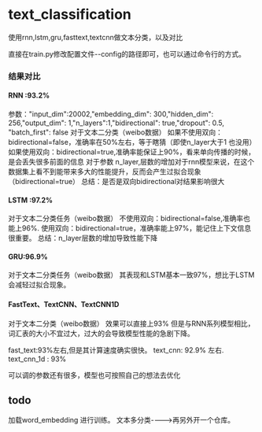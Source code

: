 # text_classification

使用rnn,lstm,gru,fasttext,textcnn做文本分类，以及对比

直接在train.py修改配置文件--config的路径即可，也可以通过命令行的方式。

### 结果对比
#### RNN :93.2%             
参数："input_dim":20002,"embedding_dim": 300,"hidden_dim": 256,"output_dim": 1,"n_layers":1,"bidirectional": true,"dropout": 0.5, "batch_first": false
对于文本二分类（weibo数据）
如果不使用双向：bidirectional=false，准确率在50%左右，等于瞎猜（即使n_layer大于1 也没用）
如果使用双向：bidirectional=true,准确率能保证上90%，看来单向传播的时候，是会丢失很多前面的信息
对于参数 n_layer,层数的增加对于rnn模型来说，在这个数据集上看不到能带来多大的性能提升，反而会产生过拟合现象（bidirectional=true）
总结：是否是双向bidirectional对结果影响很大
#### LSTM :97.2%
对于文本二分类任务（weibo数据）
不使用双向：bidirectional=false,准确率也能上96%.
使用双向：bidirectional=true，准确率能上97%，能记住上下文信息很重要。
总结：n_layer层数的增加导致性能下降

#### GRU:96.9%
对于文本二分类任务（weibo数据）
其表现和LSTM基本一致97%，想比于LSTM 会减轻过拟合现象。

#### FastText、TextCNN、TextCNN1D
对于文本二分类（weibo数据）
效果可以直接上93%
但是与RNN系列模型相比，词汇表的大小不宜过大，过大的会导致模型性能的急剧下降。

fast_text:93%左右,但是其计算速度确实很快。
text_cnn: 92.9% 左右.
text_cnn_1d : 93%


可以调的参数还有很多，模型也可按照自己的想法去优化


## todo
加载word_embedding 进行训练。
文本多分类---->再另外开一个仓库。



